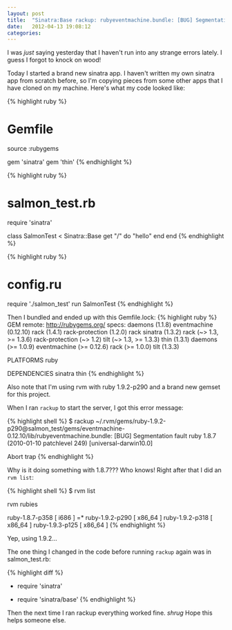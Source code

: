 ```yaml
---
layout: post
title:  "Sinatra:Base rackup: rubyeventmachine.bundle: [BUG] Segmentation fault ruby 1.8.7"
date:   2012-04-13 19:08:12
categories:
---
```


I was *just* saying yesterday that I haven't run into any strange errors lately. I guess I forgot to knock on wood!

Today I started a brand new sinatra app. I haven't written my own sinatra app from scratch before, so I'm copying pieces from some other apps that I have cloned on my machine. Here's what my code looked like:

{% highlight ruby %}
# Gemfile
source :rubygems

gem 'sinatra'
gem 'thin'
{% endhighlight %}

{% highlight ruby %}
# salmon_test.rb
require 'sinatra'

class SalmonTest < Sinatra::Base
  get "/" do
    "hello"
  end
end
{% endhighlight %}

{% highlight ruby %}
# config.ru
require './salmon_test'
run SalmonTest
{% endhighlight %}

Then I bundled and ended up with this Gemfile.lock:
{% highlight ruby %}
GEM
  remote: http://rubygems.org/
  specs:
    daemons (1.1.8)
    eventmachine (0.12.10)
    rack (1.4.1)
    rack-protection (1.2.0)
      rack
    sinatra (1.3.2)
      rack (~> 1.3, >= 1.3.6)
      rack-protection (~> 1.2)
      tilt (~> 1.3, >= 1.3.3)
    thin (1.3.1)
      daemons (>= 1.0.9)
      eventmachine (>= 0.12.6)
      rack (>= 1.0.0)
    tilt (1.3.3)

PLATFORMS
  ruby

DEPENDENCIES
  sinatra
  thin
{% endhighlight %}

Also note that I'm using rvm with ruby 1.9.2-p290 and a brand new gemset for this project.

When I ran <code>rackup</code> to start the server, I got this error message:

{% highlight shell %}
$ rackup
~/.rvm/gems/ruby-1.9.2-p290@salmon_test/gems/eventmachine-0.12.10/lib/rubyeventmachine.bundle: [BUG] Segmentation fault
ruby 1.8.7 (2010-01-10 patchlevel 249) [universal-darwin10.0]

Abort trap
{% endhighlight %}

Why is it doing something with 1.8.7??? Who knows! Right after that I did an <code>rvm list</code>:

{% highlight shell %}
$ rvm list

rvm rubies

   ruby-1.8.7-p358 [ i686 ]
=* ruby-1.9.2-p290 [ x86_64 ]
   ruby-1.9.2-p318 [ x86_64 ]
   ruby-1.9.3-p125 [ x86_64 ]
{% endhighlight %}

Yep, using 1.9.2...

The one thing I changed in the code before running <code>rackup</code> again was in salmon_test.rb:

{% highlight diff %}
- require 'sinatra'
+ require 'sinatra/base'
{% endhighlight %}

Then the next time I ran rackup everything worked fine. *shrug* Hope this helps someone else.